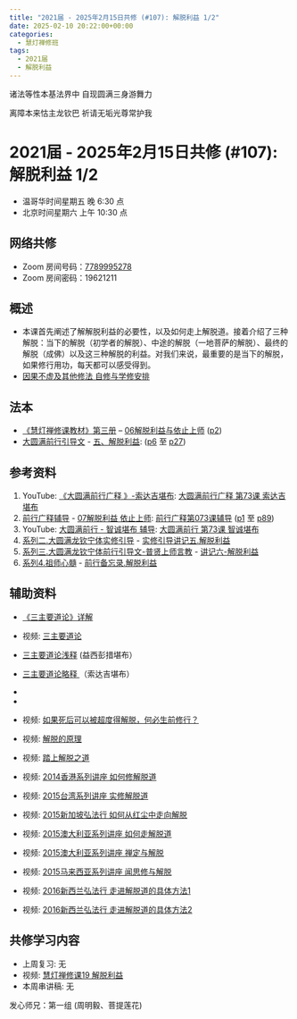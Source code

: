```yaml
---
title: "2021届 - 2025年2月15日共修 (#107): 解脱利益 1/2"
date: 2025-02-10 20:22:00+00:00
categories:
  - 慧灯禅修班
tags:
  - 2021届
  - 解脱利益
---
```

诸法等性本基法界中  自现圆满三身游舞力

离障本来怙主龙钦巴  祈请无垢光尊常护我

# 2021届 - 2025年2月15日共修 (#107): 解脱利益 1/2

* 温哥华时间星期五 晚 6:30 点
* 北京时间星期六 上午 10:30 点

## 网络共修

* Zoom 房间号码：[7789995278](<>)
* Zoom 房间密码：19621211

## 概述

* 本课首先阐述了解解脱利益的必要性，以及如何走上解脱道。接着介绍了三种解脱：当下的解脱（初学者的解脱）、中途的解脱（一地菩萨的解脱）、最终的解脱（成佛）以及这三种解脱的利益。对我们来说，最重要的是当下的解脱，如果修行用功，每天都可以感受得到。
* [因果不虚及其他修法 自修与学修安排 ](<>)

## 法本

* [](<>)[](<>)[](<>)[《慧灯禅修课教材》第三册](https://huidengchanxiu.net/books/b3) – [06解脱利益与依止上师](https://huidengchanxiu.net/books/b3/3-06) ([p2](https://huidengchanxiu.net/books/b3/3-06#p2))[](<>)
* [大圆满前行引导文](https://huidengchanxiu.net/refs/qxgs/dymqx-fcgs) - [](<>)[](https://huidengchanxiu.net/refs/qxgs/qxgs-07jtly)[五、解脱利益](https://huidengchanxiu.net/refs/qxgs/qxgs-07jtly#%E4%BA%94%E8%A7%A3%E8%84%B1%E5%88%A9%E7%9B%8A): ([p6](https://huidengchanxiu.net/refs/qxgs/qxgs-07jtly#p6) 至 [p27](https://huidengchanxiu.net/refs/qxgs/qxgs-07jtly#p27))

## 参考资料

1. [](<>)YouTube: [《大圆满前行广释 》-索达吉堪布](https://www.youtube.com/playlist?list=PL0ERwy6s1uTeLz5leHEj-VcSWrU6TnVMW): [大圆满前行广释 第73课 索达吉堪布](https://www.youtube.com/watch?v=rL8wh08iRDU&list=PL0ERwy6s1uTeLz5leHEj-VcSWrU6TnVMW&index=72)
2. [前行广释辅导](<>) - [07解脱利益 依止上师](<>): [前行广释第073课辅导](<>) ([p1](<>) 至 [p89](<>))
3. YouTube: [大圆满前行 - 智诚堪布 辅导](<>): [大圆满前行 第73课 智诚堪布](<>)
4. [系列二.大圆满龙钦宁体实修引导](https://huidengchanxiu.net/refs/s2) - [实修引导讲记五.解脱利益](https://huidengchanxiu.net/refs/xmfw/s2/s2-sxyd5-jtly)
5. [系列三.大圆满龙钦宁体前行引导文-普贤上师言教](https://huidengchanxiu.net/refs/s3) - [讲记六-解脱利益](https://huidengchanxiu.net/refs/xmfw/s3/s3-ydw6-jtly)
6. [系列4.祖师心髓](https://huidengchanxiu.net/refs/s4) - [前行备忘录.解脱利益](https://huidengchanxiu.net/refs/xmfw/s4/s4-zsxs11-qxbwl-jtly)

## **辅助资料**

* [《三主要道论》详解](https://fohuifayu.com/index.php/huideng-zhiguang/dianzi-congshu/jingdian-jiedu/jingdian-jiedu-2/9008-a00060?title=)
* 视频: [三主要道论](https://fohuifayu.com/index.php/huideng-jiangtang/jingdian-jiedu/sanzhuyao-daolun)
* [](https://fohuifayu.com/index.php/huideng-jiangtang/jingdian-jiedu/sanzhuyao-daolun)[三主要道论浅释](https://www.xianmixuezi.com/%E7%94%98%E9%9C%B2%E5%A6%99%E6%B3%95%E7%B3%BB%E5%88%97/%E7%94%98%E9%9C%B2%E5%A6%99%E6%B3%952-%E6%AD%A3%E6%B3%95%E6%98%8E%E7%81%AF/%E4%B8%89%E4%B8%BB%E8%A6%81%E9%81%93%E8%AE%BA%E6%B5%85%E9%87%8A) (益西彭措堪布）
* [三主要道论略释 ](https://www.zhihuihai.net/%E6%99%BA%E6%82%B2%E5%AD%A6%E5%A0%82/%E5%BE%80%E5%B9%B4%E4%BC%A0%E6%B3%95/%E4%B8%89%E4%B8%BB%E8%A6%81%E9%81%93%E8%AE%BA%E7%95%A5%E9%87%8A)（索达吉堪布）
* 




* 
* 视频: [如果死后可以被超度得解脱，何必生前修行？](<>)
* 视频: [解脱的原理](<>)
* 视频: [踏上解脱之道](<>)
* 视频: [2014香港系列讲座 如何修解脱道](<>)
* 视频: [2015台湾系列讲座 实修解脱道](<>)
* 视频: [2015新加坡弘法行 如何从红尘中走向解脱](<>)
* 视频: [2015澳大利亚系列讲座 如何走解脱道](<>)
* 视频: [2015澳大利亚系列讲座 禅定与解脱](<>)
* 视频: [2015马来西亚系列讲座 闻思修与解脱](<>) 
* 视频: [2016新西兰弘法行 走进解脱道的具体方法1](<>)
* 视频: [2016新西兰弘法行 走进解脱道的具体方法2](<>)





## **共修学习内容**

* 上周复习: [](<>)[](<>)[](<>)[](<>)[](<>)[](<>)无
* 视频: [](<>)[](<>)[](<>)[慧灯禅修课19 解脱利益](https://fohuifayu.com/index.php/huideng-jiangtang/chanxiuke/zen-03/2358-l17076)
* 本周串讲稿: [](<>)[](<>)[](<>)[](<>)[](<>)无


发心师兄：第一组 (周明毅、菩提莲花)
